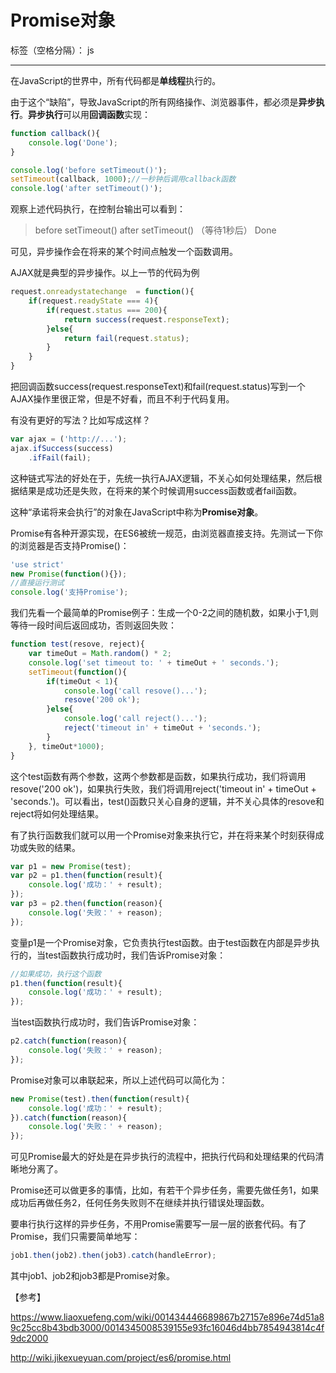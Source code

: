 # Promise对象

标签（空格分隔）： js

---

在JavaScript的世界中，所有代码都是**单线程**执行的。

由于这个“缺陷”，导致JavaScript的所有网络操作、浏览器事件，都必须是**异步执行**。**异步执行**可以用**回调函数**实现：
```js
function callback(){
    console.log('Done');
}

console.log('before setTimeout()');
setTimeout(callback, 1000);//一秒钟后调用callback函数
console.log('after setTimeout()');
```
观察上述代码执行，在控制台输出可以看到：

>before setTimeout()
after setTimeout()
（等待1秒后）
Done

可见，异步操作会在将来的某个时间点触发一个函数调用。

AJAX就是典型的异步操作。以上一节的代码为例

```js
request.onreadystatechange  = function(){
    if(request.readyState === 4){
        if(request.status === 200){
            return success(request.responseText);
        }else{
            return fail(request.status);
        }
    }
}
```

把回调函数success(request.responseText)和fail(request.status)写到一个AJAX操作里很正常，但是不好看，而且不利于代码复用。

有没有更好的写法？比如写成这样？

```js
var ajax = ('http://...');
ajax.ifSuccess(success)
    .ifFail(fail);
```

这种链式写法的好处在于，先统一执行AJAX逻辑，不关心如何处理结果，然后根据结果是成功还是失败，在将来的某个时候调用success函数或者fail函数。

这种“承诺将来会执行”的对象在JavaScript中称为**Promise对象**。

Promise有各种开源实现，在ES6被统一规范，由浏览器直接支持。先测试一下你的浏览器是否支持Promise()：
```js
'use strict'
new Promise(function(){});
//直接运行测试
console.log('支持Promise');
```

我们先看一个最简单的Promise例子：生成一个0-2之间的随机数，如果小于1,则等待一段时间后返回成功，否则返回失败：
```js
function test(resove, reject){
    var timeOut = Math.random() * 2;
    console.log('set timeout to: ' + timeOut + ' seconds.');
    setTimeout(function(){
        if(timeOut < 1){
            console.log('call resove()...');
            resove('200 ok');
        }else{
            console.log('call reject()...');
            reject('timeout in' + timeOut + 'seconds.');
        }
    }, timeOut*1000);
}
```

这个test函数有两个参数，这两个参数都是函数，如果执行成功，我们将调用resove('200 ok')，如果执行失败，我们将调用reject('timeout in' + timeOut + 'seconds.')。可以看出，test()函数只关心自身的逻辑，并不关心具体的resove和reject将如何处理结果。

有了执行函数我们就可以用一个Promise对象来执行它，并在将来某个时刻获得成功或失败的结果。
```js
var p1 = new Promise(test);
var p2 = p1.then(function(result){
    console.log('成功：' + result);
});
var p3 = p2.then(function(reason){
    console.log('失败：' + reason);
});
```

变量p1是一个Promise对象，它负责执行test函数。由于test函数在内部是异步执行的，当test函数执行成功时，我们告诉Promise对象：

```js
//如果成功，执行这个函数
p1.then(function(result){
    console.log('成功：' + result);
});
```
当test函数执行成功时，我们告诉Promise对象：

```js
p2.catch(function(reason){
    console.log('失败：' + reason);
});
```

Promise对象可以串联起来，所以上述代码可以简化为：

```js
new Promise(test).then(function(result){
    console.log('成功：' + result);
}).catch(function(reason){
    console.log('失败：' + reason);
});
```

可见Promise最大的好处是在异步执行的流程中，把执行代码和处理结果的代码清晰地分离了。

Promise还可以做更多的事情，比如，有若干个异步任务，需要先做任务1，如果成功后再做任务2，任何任务失败则不在继续并执行错误处理函数。

要串行执行这样的异步任务，不用Promise需要写一层一层的嵌套代码。有了Promise，我们只需要简单地写：
```js
job1.then(job2).then(job3).catch(handleError);
```

其中job1、job2和job3都是Promise对象。





【参考】

https://www.liaoxuefeng.com/wiki/001434446689867b27157e896e74d51a89c25cc8b43bdb3000/0014345008539155e93fc16046d4bb7854943814c4f9dc2000

http://wiki.jikexueyuan.com/project/es6/promise.html


